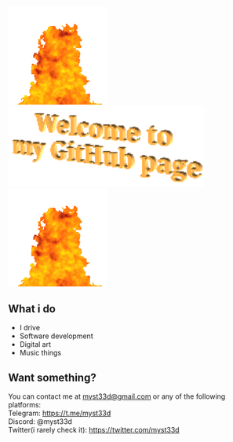 <img width="200px" src="fire.gif"><img width="400px" src="welcome.png"><img width="200px" src="fire.gif">
## What i do
* I drive
* Software development
* Digital art
* Music things

## Want something?
You can contact me at myst33d@gmail.com or any of the following platforms:  
Telegram: https://t.me/myst33d  
Discord: @myst33d  
Twitter(i rarely check it): https://twitter.com/myst33d
